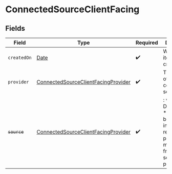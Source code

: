 # ConnectedSourceClientFacing


## Fields

| Field                                                                                                                   | Type                                                                                                                    | Required                                                                                                                | Description                                                                                                             |
| ----------------------------------------------------------------------------------------------------------------------- | ----------------------------------------------------------------------------------------------------------------------- | ----------------------------------------------------------------------------------------------------------------------- | ----------------------------------------------------------------------------------------------------------------------- |
| `createdOn`                                                                                                             | [Date](https://developer.mozilla.org/en-US/docs/Web/JavaScript/Reference/Global_Objects/Date)                           | :heavy_check_mark:                                                                                                      | When your item is created                                                                                               |
| `provider`                                                                                                              | [ConnectedSourceClientFacingProvider](../../models/shared/connectedsourceclientfacingprovider.md)                       | :heavy_check_mark:                                                                                                      | The provider of this connected source.                                                                                  |
| ~~`source`~~                                                                                                            | [ConnectedSourceClientFacingProvider](../../models/shared/connectedsourceclientfacingprovider.md)                       | :heavy_check_mark:                                                                                                      | : warning: ** DEPRECATED **: This will be removed in a future release, please migrate away from it as soon as possible. |